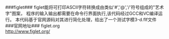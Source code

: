 ###figlet###
figlet能将可打印ASCII字符转换成由类似'#','@','/'符号组成的"艺术字"图案，
程序的输入输出都需要在命令行界面执行,该代码经过GCC和VC编译运行。
本代码基于官网源码对其进行简化处理，给出了一个测试字模3-d.flf文件
###官网地址###
figlet.org   
http://www.figlet.org/